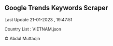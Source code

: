

## Google Trends Keywords Scraper 
 
Last Update 21-01-2023 , 19:47:51

Country List :
VIETNAM.json



© Abdul Muttaqin 
